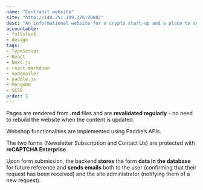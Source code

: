 ```yaml
---
name: "Centrabit website"
site: "http://148.251.199.126:8080/"
desc: "An informational website for a crypto start-up and a place to subscribe to their desktop app. Currently is being filled with content and not deployed on the official domain yet."
accountable: 
- fullstack
- design
tags: 
- TypeScript
- React
- Next.js 
- react-markdown
- nodemailer
- paddle.js
- MongoDB
- SCSS
order: 1
---
```

Pages are rendered from **.md** files and are **revalidated regularly** - no need to rebuild the website when the content is updated.

Webshop functionalities are implemented using Paddle’s APIs.

The two forms (Newsletter Subscription and Contact Us) are protected with **reCAPTCHA Enterprise**.

Upon form submission, the backend **stores** the form **data in the database** for future reference and **sends emails** both to the user (confirming that their request has been received) and the site administrator (notifying them of a new request).

